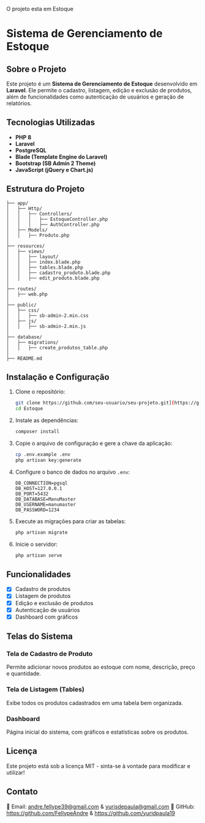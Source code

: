 O projeto esta em Estoque

# Sistema de Gerenciamento de Estoque

## Sobre o Projeto
Este projeto é um **Sistema de Gerenciamento de Estoque** desenvolvido em **Laravel**. Ele permite o cadastro, listagem, edição e exclusão de produtos, além de funcionalidades como autenticação de usuários e geração de relatórios.

## Tecnologias Utilizadas
- **PHP 8**
- **Laravel**
- **PostgreSQL**
- **Blade (Template Engine do Laravel)**
- **Bootstrap (SB Admin 2 Theme)**
- **JavaScript (jQuery e Chart.js)**

## Estrutura do Projeto
```
├── app/
│   ├── Http/
│   │   ├── Controllers/
│   │   │   ├── EstoqueController.php
│   │   │   ├── AuthController.php
│   ├── Models/
│   │   ├── Produto.php
│
├── resources/
│   ├── views/
│   │   ├── layout/
│   │   ├── index.blade.php
│   │   ├── tables.blade.php
│   │   ├── cadastro_produto.blade.php
│   │   ├── edit_produto.blade.php
│
├── routes/
│   ├── web.php
│
├── public/
│   ├── css/
│   │   ├── sb-admin-2.min.css
│   ├── js/
│   │   ├── sb-admin-2.min.js
│
├── database/
│   ├── migrations/
│   │   ├── create_produtos_table.php
│
├── README.md
```

## Instalação e Configuração
1. Clone o repositório:
   ```bash
   git clone https://github.com/seu-usuario/seu-projeto.git](https://github.com/FellypeAndre/Meus-Projetos/tree/main/Estoque
   cd Estoque
   ```
2. Instale as dependências:
   ```bash
   composer install
   ```
3. Copie o arquivo de configuração e gere a chave da aplicação:
   ```bash
   cp .env.example .env
   php artisan key:generate
   ```
4. Configure o banco de dados no arquivo `.env`:
   ```
   DB_CONNECTION=pgsql
   DB_HOST=127.0.0.1
   DB_PORT=5432
   DB_DATABASE=ManuMaster
   DB_USERNAME=manumaster
   DB_PASSWORD=1234
   ```
5. Execute as migrações para criar as tabelas:
   ```bash
   php artisan migrate
   ```
6. Inicie o servidor:
   ```bash
   php artisan serve
   ```

## Funcionalidades
- [x] Cadastro de produtos
- [x] Listagem de produtos
- [x] Edição e exclusão de produtos
- [x] Autenticação de usuários
- [x] Dashboard com gráficos

## Telas do Sistema
### Tela de Cadastro de Produto
Permite adicionar novos produtos ao estoque com nome, descrição, preço e quantidade.

### Tela de Listagem (Tables)
Exibe todos os produtos cadastrados em uma tabela bem organizada.

### Dashboard
Página inicial do sistema, com gráficos e estatísticas sobre os produtos.

## Licença
Este projeto está sob a licença MIT - sinta-se à vontade para modificar e utilizar!

## Contato
📧 Email: andre.fellype39@gmail.com & yurisdepaula@gmail.com
🐙 GitHub: https://github.com/FellypeAndre & https://github.com/yuridpaula19


